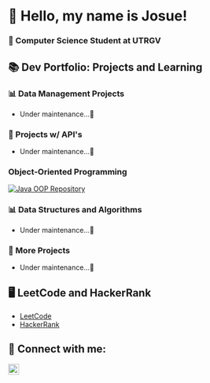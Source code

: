 <h1>👋 Hello, my name is Josue!</h1>

<h3>🤠 Computer Science Student at UTRGV</h3>

<h2>📚 Dev Portfolio: Projects and Learning</h2>

<h3>📊 Data Management Projects</h3>
<ul>
  <li><a>Under maintenance...🐢</a></li>
</ul>

<h3>📡 Projects w/ API's</h3>
<ul>
<li><a>Under maintenance...🐢</a></li>
</ul>

<h3>Object-Oriented Programming</h3>
<p>
  <a href="https://github.com/jlndvr/Java-REPO">
    <img src="https://img.shields.io/badge/Java_OOP-Repository-blue?logo=java" alt="Java OOP Repository">
  </a>
</p>

<h3>📊 Data Structures and Algorithms</h3>
<ul>
  <li><a>Under maintenance...🐢</a></li>
</ul>

<h3>🔨 More Projects</h3>
<ul>
  <li><a>Under maintenance...🐢</a></li>
</ul>

<h2>🖥️ LeetCode and HackerRank</h2>
<ul>
  <li><a href="https://github.com/jlndvr/LeetCode">LeetCode</a></li>
  <li><a href="https://github.com/jlndvr/HackerRank">HackerRank</a></li>
</ul>

<h2>🤳 Connect with me:</h2>
<p>
  <a href="https://www.linkedin.com/in/jlndvr">
    <img align="left" width="22px" src="https://upload.wikimedia.org/wikipedia/commons/c/ca/LinkedIn_logo_initials.png" alt="LinkedIn logo"/>
  </a>
</p>
